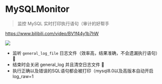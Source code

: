 #  MySQLMonitor
> 监控 MySQL 实时打印执行语句（审计的好帮手

https://www.bilibili.com/video/BV1f44y1b7hW

![](https://user-images.githubusercontent.com/26270009/134752869-6d994043-11ba-4c7b-a24c-e1f540da2931.jpg)

- 监听 `general_log_file` 日志文件（效率高，结果准确，不会遗漏执行语句） 🚀
- 结束时会关闭 general_log 并且清空日志文件 🙈
- 执行正确以及错误的SQL语句都会被打印（mysql8.0以及高版本自动开启log_raw=1 
